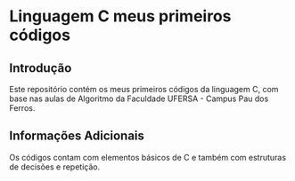 # Linguagem C meus primeiros códigos


##  Introdução
Este repositório contém os meus primeiros códigos da linguagem C, com base nas aulas de Algoritmo da Faculdade UFERSA - Campus Pau dos Ferros.
## Informações Adicionais
Os códigos contam com elementos básicos de C e também com estruturas de decisões e repetição.
